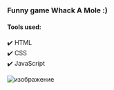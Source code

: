 ### Funny game Whack A Mole :) </br>
#### Tools used: </br>
✔️ HTML </br>
✔️ CSS </br>
✔️ JavaScript </br>

![изображение](https://user-images.githubusercontent.com/44140761/235775140-9f77452f-f42d-489c-9c48-6f889bebbdb4.png)
